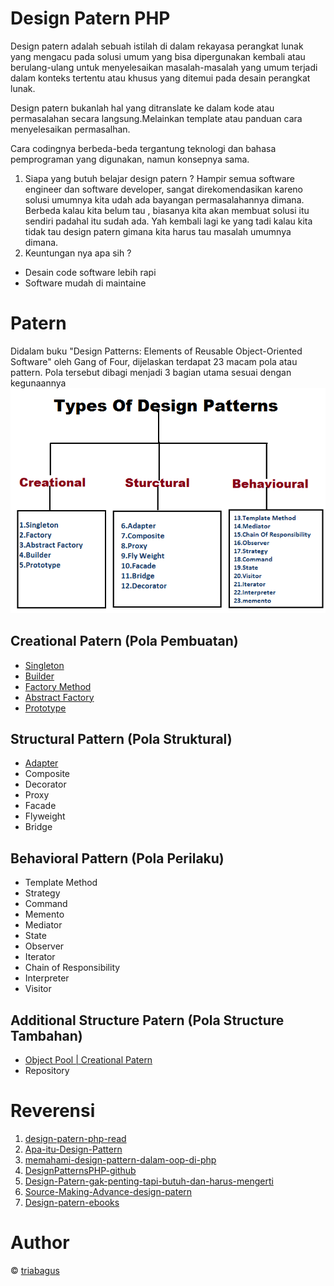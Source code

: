 # Design Patern PHP
Design patern adalah sebuah istilah di dalam rekayasa perangkat lunak yang mengacu pada solusi umum yang bisa dipergunakan kembali atau berulang-ulang untuk menyelesaikan masalah-masalah yang umum terjadi dalam konteks tertentu atau khusus yang ditemui pada desain perangkat lunak.

Design patern bukanlah hal yang ditranslate ke dalam kode atau permasalahan secara langsung.Melainkan template atau panduan cara menyelesaikan permasalhan.

Cara codingnya berbeda-beda tergantung teknologi dan bahasa pemprograman yang digunakan, namun konsepnya sama.
1. Siapa yang butuh belajar design patern ? Hampir semua software engineer dan software developer, sangat direkomendasikan kareno solusi umumnya kita udah ada bayangan permasalahannya dimana. Berbeda kalau kita belum tau , biasanya kita akan membuat solusi itu sendiri padahal itu sudah ada. Yah kembali lagi ke yang tadi kalau kita tidak tau design patern gimana kita harus tau masalah umumnya dimana.
2. Keuntungan nya apa sih ?
- Desain code software lebih rapi
- Software mudah di maintaine
# Patern
Didalam buku "Design Patterns: Elements of Reusable Object-Oriented Software" oleh Gang of Four, dijelaskan terdapat 23 macam pola atau pattern. Pola tersebut dibagi menjadi 3 bagian utama sesuai dengan kegunaannya
![alt text](https://github.com/triabagus/Design-Patern-PHP/blob/master/image/macam-design-patern.png)
## Creational Patern (Pola Pembuatan)
- [Singleton](https://github.com/triabagus/Design-Patern-PHP/tree/master/1.Creational%20Pattern/Singleton) 
- [Builder](https://github.com/triabagus/Design-Patern-PHP/tree/master/1.Creational%20Pattern/Builder)
- [Factory Method](https://github.com/triabagus/Design-Patern-PHP/tree/master/1.Creational%20Pattern/Factory%20Method)
- [Abstract Factory](https://github.com/triabagus/Design-Patern-PHP/tree/master/1.Creational%20Pattern/Abstract%20Factory)
- [Prototype](https://github.com/triabagus/Design-Patern-PHP/tree/master/1.Creational%20Pattern/Prototype) 
## Structural Pattern (Pola Struktural)
- [Adapter](https://github.com/triabagus/Design-Patern-PHP/tree/master/3.Structural%20Pattern/Adapter)
- Composite
- Decorator
- Proxy
- Facade
- Flyweight
- Bridge

## Behavioral Pattern (Pola Perilaku)
- Template Method
- Strategy
- Command
- Memento
- Mediator
- State
- Observer
- Iterator
- Chain of Responsibility
- Interpreter
- Visitor

## Additional Structure Patern (Pola Structure Tambahan)

- [Object Pool | Creational Patern](https://github.com/triabagus/Design-Patern-PHP/tree/master/1.Creational%20Pattern/Object%20Pool)
- Repository
# Reverensi
1. [design-patern-php-read](https://designpatternsphp.readthedocs.io/en/latest/Creational/AbstractFactory/README.html)
2. [Apa-itu-Design-Pattern](http://maulidangames.com/artikel/Mengenal-Design-Pattern/64.html)
3. [memahami-design-pattern-dalam-oop-di-php](https://undebugable.wordpress.com/2018/12/07/memahami-design-pattern-dalam-oop-di-php/)
4. [DesignPatternsPHP-github](https://github.com/domnikl/DesignPatternsPHP)
5. [Design-Patern-gak-penting-tapi-butuh-dan-harus-mengerti](https://www.youtube.com/watch?v=zD-bTMojnaM&list=PL-CtdCApEFH_yiziXrQeogYOJzCmD8XLM)
6. [Source-Making-Advance-design-patern](https://sourcemaking.com/design_patterns)
7. [Design-patern-ebooks](https://refactoring.guru/design-patterns/book)
# Author
&copy; [triabagus](https://github.com/triabagus/roadmap-backend)
